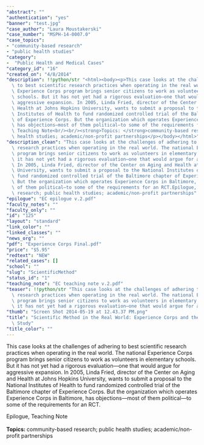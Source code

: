 ```yaml
---
"abstract": ""
"authentication": "yes"
"banner": "test.jpg"
"case_author": "Laura Moustakerski"
"case_number": "MSPH-14-0007.0"
"case_topics":
- "community-based research"
- "public health studies"
"category": 
-  "Public Health and Medical Cases"
"category_id": "16"
"created_on": "4/8/2014"
"description": !!python/str "<html><body><p>This case looks at the challenges of adhering\
  \ to best scientific research practices when operating in the real world. The national\
  \ Experience Corps program brings senior citizens to work as volunteers in elementary\
  \ schools. But it has not yet had a rigorous evaluation—one that would argue for\
  \ aggressive expansion. In 2005, Linda Fried, director of the Center on Aging and\
  \ Health at Johns Hopkins University, wants to submit a proposal to the National\
  \ Institutes of Health to fund randomized controlled trial of the Baltimore chapter\
  \ of Experience Corps. But the organization which operates Experience Corps in Baltimore,\
  \ has objections—most of them political—to some of the requirements for an RCT.</p><p>Epilogue,\
  \ Teaching Note<br/><br/><strong>Topics: </strong>community-based research; public\
  \ health studies; academic/non-profit partnerships</p></body></html>"
"description_clean": "This case looks at the challenges of adhering to best scientific\
  \ research practices when operating in the real world. The national Experience Corps\
  \ program brings senior citizens to work as volunteers in elementary schools. But\
  \ it has not yet had a rigorous evaluation—one that would argue for aggressive expansion.\
  \ In 2005, Linda Fried, director of the Center on Aging and Health at Johns Hopkins\
  \ University, wants to submit a proposal to the National Institutes of Health to\
  \ fund randomized controlled trial of the Baltimore chapter of Experience Corps.\
  \ But the organization which operates Experience Corps in Baltimore, has objections—most\
  \ of them political—to some of the requirements for an RCT.Epilogue, Teaching NoteTopics: community-based\
  \ research; public health studies; academic/non-profit partnerships"
"epilogue": "EC epilogue v.2.pdf"
"faculty_notes": ""
"faculty_only": ""
"id": "125"
"layout": "standard"
"link_color": ""
"linked_classes": ""
"news_org": ""
"pdf": "Experience Corps Final.pdf"
"price": "$5.95"
"redtext": "NEW"
"related_cases": []
"school": ""
"slug": "ScientificMethod"
"status_id": "1"
"teaching_note": "EC teaching note v.2.pdf"
"teaser": !!python/str "This case looks at the challenges of adhering to best scientific\
  \ research practices when operating in the real world. The national Experience Corps\
  \ program brings senior citizens to work as volunteers in elementary schools. But\
  \ it has not yet had a rigorous evaluation—one that would argue for aggressive expansion."
"thumb": "Screen Shot 2014-05-19 at 12.43.37 PM.png"
"title": "Scientific Method in the Real World: Experience Corps and the Johns Hopkins\
  \ Study"
"title_color": ""
---
```

<html><body><p>This case looks at the challenges of adhering to best scientific research practices when operating in the real world. The national Experience Corps program brings senior citizens to work as volunteers in elementary schools. But it has not yet had a rigorous evaluation—one that would argue for aggressive expansion. In 2005, Linda Fried, director of the Center on Aging and Health at Johns Hopkins University, wants to submit a proposal to the National Institutes of Health to fund randomized controlled trial of the Baltimore chapter of Experience Corps. But the organization which operates Experience Corps in Baltimore, has objections—most of them political—to some of the requirements for an RCT.</p><p>Epilogue, Teaching Note<br/><br/><strong>Topics: </strong>community-based research; public health studies; academic/non-profit partnerships</p></body></html>

